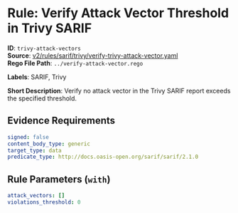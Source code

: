 # Rule: Verify Attack Vector Threshold in Trivy SARIF

**ID**: `trivy-attack-vectors`  
**Source**: [v2/rules/sarif/trivy/verify-trivy-attack-vector.yaml](https://github.com/scribe-public/sample-policies/v2/rules/sarif/trivy/verify-trivy-attack-vector.yaml)  
**Rego File Path**: `../verify-attack-vector.rego`  

**Labels**: SARIF, Trivy

**Short Description**: Verify no attack vector in the Trivy SARIF report exceeds the specified threshold.

## Evidence Requirements

```yaml
signed: false
content_body_type: generic
target_type: data
predicate_type: http://docs.oasis-open.org/sarif/sarif/2.1.0
```
## Rule Parameters (`with`)

```yaml
attack_vectors: []
violations_threshold: 0
```
